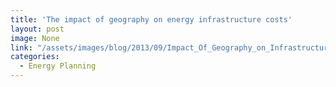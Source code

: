 ```yaml
---
title: 'The impact of geography on energy infrastructure costs'
layout: post
image: None
link: "/assets/images/blog/2013/09/Impact_Of_Geography_on_Infrastructure_Costs.pdf"
categories:
  - Energy Planning
---
```

